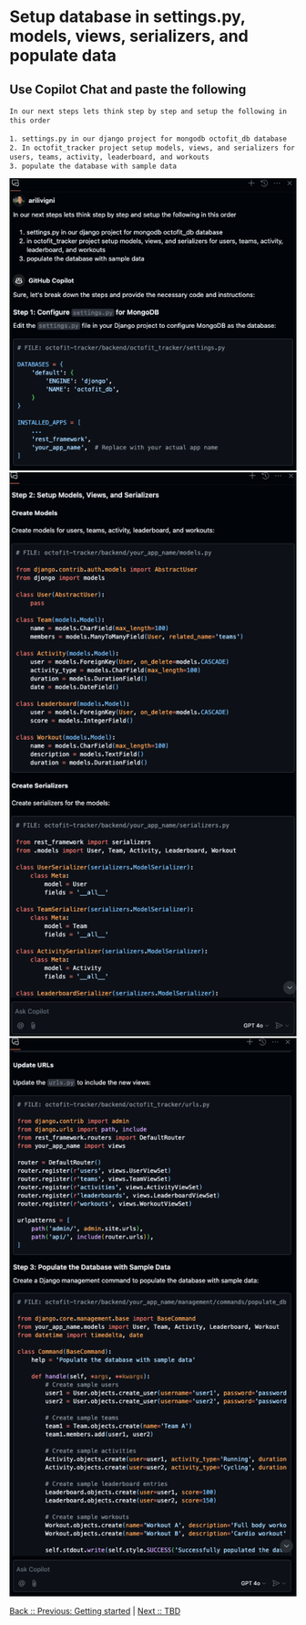 # Setup database in settings.py, models, views, serializers, and populate data

## Use Copilot Chat and paste the following

```text
In our next steps lets think step by step and setup the following in this order

1. settings.py in our django project for mongodb octofit_db database
2. In octofit_tracker project setup models, views, and serializers for users, teams, activity, leaderboard, and workouts
3. populate the database with sample data
```

![octofit tracker backend settings](./4_1_OctoFitTrackerBackendSettings.png)
![create models serializers](./4_2_CreateModelsViewsSerializers.png)
![backend urls populate data](./4_3_OctoFitAppBackendUrlsPopulate.png)

[Back :: Previous: Getting started](../3_GettingStarted) | [Next :: TBD](../5_PythonVenv)
